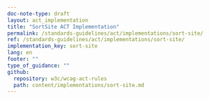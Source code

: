 ```yaml
---
doc-note-type: draft
layout: act_implementation
title: "SortSite ACT Implementation"
permalink: /standards-guidelines/act/implementations/sort-site/
ref: /standards-guidelines/act/implementations/sort-site/
implementation_key: sort-site
lang: en
footer: ""
type_of_guidance: ""
github:
  repository: w3c/wcag-act-rules
  path: content/implementations/sort-site.md
---
```

